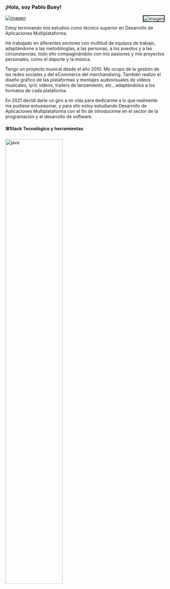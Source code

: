 
<h3>¡Hola, soy Pablo Buey!</h3>

<a href="https://www.linkedin.com/in/pablobueymartin/">
 
 
<img alt="imagen"  src="https://user-images.githubusercontent.com/94113076/214281997-61ef437e-1510-4fb0-9f21-6aa20a5471d5.png"> 
 </a>

<img alt="imagen" align="right" border="2px solid white" border-radius="20px" src="https://user-images.githubusercontent.com/94113076/214291549-7dca8799-15b5-43d2-b9a8-5a0e750c3a21.png"> 

Estoy terminando mis estudios como técnico superior en Desarrollo de Aplicaciones Multiplataforma.

He trabajado en diferentes sectores con multitud de equipos de trabajo, adaptándome a las metodologías, a las personas, a los puestos y a las circunstancias, todo ello compaginándolo con mis pasiones y mis proyectos personales, como el deporte y la música.

Tengo un proyecto musical desde el año 2010. Me ocupo de la gestión de las redes sociales y del eCommerce del merchandising. También realizo el diseño gráfico de las plataformas y montajes audiovisuales de vídeos musicales, lyric vídeos, trailers de lanzamiento, etc., adaptándolos a los formatos de cada plataforma.

En 2021 decidí darle un giro a mi vida para dedicarme a lo que realmente me pudiese entusiasmar, y para ello estoy estudiando Desarrollo de Aplicaciones Multiplataforma con el fin de introducirme en el sector de la programación y el desarrollo de software.

<h4>🛠Stack Tecnológico y herramientas</h4>
 <img alt="java" width="60%" height="60%" src="https://user-images.githubusercontent.com/94113076/214289746-6e0df92f-7196-4961-9db7-70205043abbc.png">
  </body>
</html>



<!--
**pablobuey/pablobuey** is a ✨ _special_ ✨ repository because its `README.md` (this file) appears on your GitHub profile.

Here are some ideas to get you started:

- I’m a software development student!

